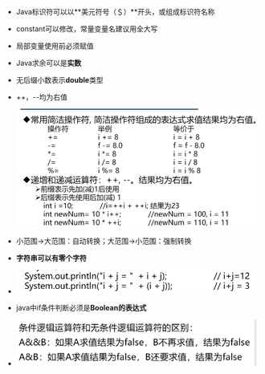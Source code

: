 * Java标识符可以以**美元符号（＄）**开头，或组成标识符名称

* constant可以修改，常量变量名建议用全大写

* 局部变量使用前必须赋值

* Java求余可以是**实数**

* 无后缀小数表示**double**类型

* ++，--均为右值

  ![image-20220223144047730](笔记图片/image-20220223144047730.png)

* 小范围->大范围：自动转换；大范围->小范围：强制转换

* **字符串可以有零个字符**

* ![image-20220223145954597](笔记图片/image-20220223145954597.png)

* java中if条件判断必须是**Boolean的表达式**

* ![image-20220223194704759](笔记图片/image-20220223194704759.png)